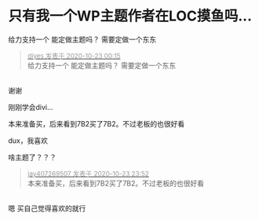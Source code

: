 # 只有我一个WP主题作者在LOC摸鱼吗...


给力支持一个 能定做主题吗？ 需要定做一个东东

<div class="quote"><blockquote><font size="2"><a href="https://www.hostloc.com/forum.php?mod=redirect&amp;goto=findpost&amp;pid=9338893&amp;ptid=745685" target="_blank"><font color="#999999">diyes 发表于 2020-10-23 00:15</font></a></font><br />
给力支持一个 能定做主题吗？ 需要定做一个东东</blockquote></div><br />
谢谢

刚刚学会divi...

<img src="static/image/smiley/default/lol.gif" smilieid="12" border="0" alt="" /><img src="static/image/smiley/default/lol.gif" smilieid="12" border="0" alt="" />本来准备买，后来看到7B2买了7B2。不过老板的也很好看

dux，我喜欢

啥主题了？？？

<div class="quote"><blockquote><font size="2"><a href="https://www.hostloc.com/forum.php?mod=redirect&amp;goto=findpost&amp;pid=9343928&amp;ptid=745685" target="_blank"><font color="#999999">jay407269507 发表于 2020-10-23 23:52</font></a></font><br />
本来准备买，后来看到7B2买了7B2。不过老板的也很好看</blockquote></div><br />
嗯 买自己觉得喜欢的就行<img src="static/image/smiley/yct/007.gif" smilieid="46" border="0" alt="" />
